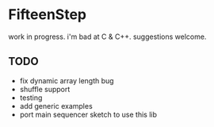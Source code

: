 # FifteenStep
work in progress. i'm bad at C & C++. suggestions welcome.

## TODO
* fix dynamic array length bug
* shuffle support
* testing
* add generic examples
* port main sequencer sketch to use this lib
